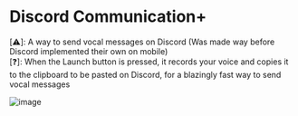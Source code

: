 # Discord Communication+

[⚠️]: A way to send vocal messages on Discord (Was made way before Discord implemented their own on mobile)\
[❓]: When the Launch button is pressed, it records your voice and copies it to the clipboard to be pasted on Discord, for a blazingly fast way to send vocal messages

![image](https://github.com/TakeHere/Communication_Plus/assets/73341981/202f1b7e-6595-40d9-a7a2-7b465f6725eb)
